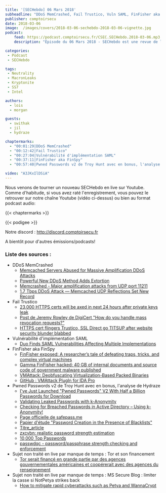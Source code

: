 ```yaml
---
title: '[SECHebdo] 06 Mars 2018'
subheadline: "DDoS MemCrashed, Fail Trustico, Vuln SAML, FinFisher aka FinSpy, Pwned Passwords v2, etc."
publisher: comptoirsecu
date: 2018-03-06
image:  /images/covers/2018-03-06-sechebdo-2018-03-06-vignette.jpg
podcast:
    feed: https://podcast.comptoirsecu.fr/CSEC.SECHebdo.2018-03-06.mp3
    description: "Épisode du 06 Mars 2018 - SECHebdo est une revue de l'actualité cybersécurité réalisé en live sur Youtube, généralement le mardi soir."

categories:
 - Podcast
 - SECHebdo

tags:
 - Neutrality
 - MacronLeaks
 - Kryptonite
 - SS7
 - Intel

authors:
  - lois
  - morgan

guests:
  - swithak
  - jil
  - hydraze

chaptermarks:
  - "00:01:29|DDoS MemCrashed"
  - "00:12:42|Fail Trustico"
  - "00:27:04|Vulnérabilité d'implémentation SAML"
  - "00:37:11|FinFisher aka FinSpy"
  - "00:57:40|Pwned Passwords v2 de Troy Hunt avec en bonus, l'analyse de Hydraze"

video: "A3JKxIlDSiA"
---
```


Nous venons de tourner un nouveau SECHebdo en live sur Youtube. Comme d'habitude, si vous avez raté l'enregistrement, vous pouvez le retrouver sur notre chaîne Youtube (vidéo ci-dessus) ou bien au format podcast audio:

{{< chaptermarks >}}

{{< podigee >}}

Notre discord : <http://discord.comptoirsecu.fr>

A bientôt pour d'autres émissions/podcasts!

### Liste des sources :

* DDoS MemCrashed
    * [Memcached Servers Abused for Massive Amplification DDoS Attacks](https://thehackernews.com/2018/02/memcached-amplification-ddos.html)
    * [Powerful New DDoS Method Adds Extortion](https://krebsonsecurity.com/2018/03/powerful-new-ddos-method-adds-extortion/)
    * [Memcrashed - Major amplification attacks from UDP port 11211](https://blog.cloudflare.com/memcrashed-major-amplification-attacks-from-port-11211/)
    * [1.7 Tbps DDoS Attack — ​Memcached UDP Reflections Set New Record](https://thehackernews.com/2018/03/ddos-attack-memcached.html)
* Fail Trustico
    * [23,000 HTTPS certs will be axed in next 24 hours after private keys leak](https://www.theregister.co.uk/2018/03/01/trustico_digicert_symantec_spat/)
    * [Post de Jeremy Rowley de DigiCert "How do you handle mass revocation requests?"](https://groups.google.com/forum/#!msg/mozilla.dev.security.policy/wxX4Yv0E3Mk/QZt8UPhKAwAJ)
    * [HTTPS cert flingers Trustico, SSL Direct go TITSUP after website security blunder blabbed](https://www.theregister.co.uk/2018/03/01/trustico_website_offline/)
* Vulnérabilité d'implémentation SAML
    * [Duo Finds SAML Vulnerabilities Affecting Multiple Implementations](https://duo.com/blog/duo-finds-saml-vulnerabilities-affecting-multiple-implementations)
* FinFisher aka FinSpy
    * [FinFisher exposed: A researcher’s tale of defeating traps, tricks, and complex virtual machines](https://cloudblogs.microsoft.com/microsoftsecure/2018/03/01/finfisher-exposed-a-researchers-tale-of-defeating-traps-tricks-and-complex-virtual-machines/)
    * [Gamma FinFisher hacked: 40 GB of internal documents and source code of government malware published](https://netzpolitik.org/2014/gamma-finfisher-hacked-40-gb-of-internal-documents-and-source-code-of-government-malware-published/)
    * [VMAttack: Deobfuscating Virtualization-Based Packed Binaries](https://www1.cs.fau.de/filepool/publications/unpacking-dynamic-static.pdf)
    * [GitHub : VMAttack PlugIn for IDA Pro](https://github.com/anatolikalysch/VMAttack)
* Pwned Passwords v2 de Troy Hunt avec en bonus, l'analyse de Hydraze
    * [I've Just Launched "Pwned Passwords" V2 With Half a Billion Passwords for Download](https://www.troyhunt.com/ive-just-launched-pwned-passwords-version-2/)
    * [Validating Leaked Passwords with k-Anonymity](https://blog.cloudflare.com/validating-leaked-passwords-with-k-anonymity/)
    * [Checking for Breached Passwords in Active Directory – Using k-Anonymity!](https://jacksonvd.com/checking-for-breached-passwords-ad-using-k-anonymity/)
    * [Page officielle de safepass.me](https://safepass.me/)
    * [Papier d'étude "Password Creation in the Presence of Blacklists"](http://www.passwordresearch.com/papers/paper650.html)
    * [Titre_article](lien_article)
    * [zxcvbn: realistic password strength estimation](https://blogs.dropbox.com/tech/2012/04/zxcvbn-realistic-password-strength-estimation/)
    * [10,000 Top Passwords](https://xato.net/10-000-top-passwords-6d6380716fe0)
    * [passwdqc - password/passphrase strength checking and enforcement](http://www.openwall.com/passwdqc/)
* Sujet non traité en live par manque de temps : Tor et son financement
    * [Tor serait financé en grande partie par des agences gouvernementales américaines et coopérerait avec des agences du renseignement](https://www.developpez.com/actu/191341/Tor-serait-finance-en-grande-partie-par-des-agences-gouvernementales-americaines-et-coopererait-avec-des-agences-du-renseignement/)
* Sujet non traité en live par manque de temps : MS Secure Blog : limiter la casse si NotPetya strikes back
    * [How to mitigate rapid cyberattacks such as Petya and WannaCrypt](https://cloudblogs.microsoft.com/microsoftsecure/2018/02/21/how-to-mitigate-rapid-cyberattacks-such-as-petya-and-wannacrypt/)
